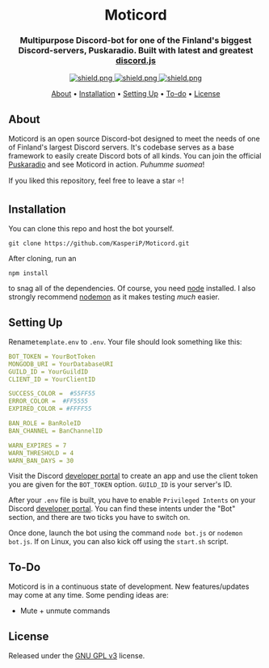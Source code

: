 <h1 align="center">
  <br>
  Moticord
</h1>

<h3 align=center>Multipurpose Discord-bot for one of the Finland's biggest Discord-servers, Puskaradio. Built with latest and greatest <a href=https://github.com/discordjs/discord.js>discord.js</a></h3>

<div align=center>

  <a href="https://discord.com/invite/Eggb2w7">
    <img src="https://discordapp.com/api/guilds/162669821312368640/widget.png?style=shield" alt="shield.png">
  </a>

  <a href="https://github.com/discordjs">
    <img src="https://img.shields.io/badge/discord.js-v13.3.1-blue.svg?logo=npm" alt="shield.png">
  </a>

  <a href="https://github.com/KasperiP/Moticord/blob/develop/LICENSE">
    <img src="https://img.shields.io/badge/license-GNU%20GPL%20v3-green" alt="shield.png">
  </a>

</div>

<p align="center">
  <a href="#about">About</a>
  •
  <a href="#installation">Installation</a>
  •
  <a href="#setting-up">Setting Up</a>
  •
    <a href="#to-do">To-do</a>
  •
  <a href="#license">License</a>

## About

Moticord is an open source Discord-bot designed to meet the needs of one of Finland's largest Discord servers. It's codebase serves as a base framework to easily create Discord bots of all kinds. You can join the official [Puskaradio](https://discord.com/invite/Eggb2w7) and see Moticord in action. _Puhumme suomea_!

If you liked this repository, feel free to leave a star ⭐!

## Installation

You can clone this repo and host the bot yourself.

```
git clone https://github.com/KasperiP/Moticord.git
```

After cloning, run an

```
npm install
```

to snag all of the dependencies. Of course, you need [node](https://nodejs.org/en/) installed. I also strongly recommend [nodemon](https://www.npmjs.com/package/nodemon) as it makes testing _much_ easier.

## Setting Up

Rename`template.env` to `.env`. Your file should look something like this:

```yaml
BOT_TOKEN = YourBotToken
MONGODB_URI = YourDatabaseURI
GUILD_ID = YourGuildID
CLIENT_ID = YourClientID

SUCCESS_COLOR =  #55FF55
ERROR_COLOR =  #FF5555
EXPIRED_COLOR = #FFFF55

BAN_ROLE = BanRoleID
BAN_CHANNEL = BanChannelID

WARN_EXPIRES = 7
WARN_THRESHOLD = 4
WARN_BAN_DAYS = 30
```

Visit the Discord [developer portal](https://discordapp.com/developers/applications/) to create an app and use the client token you are given for the `BOT_TOKEN` option. `GUILD_ID` is your server's ID.

After your `.env` file is built, you have to enable `Privileged Intents` on your Discord [developer portal](https://discordapp.com/developers/applications/). You can find these intents under the "Bot" section, and there are two ticks you have to switch on.

Once done, launch the bot using the command `node bot.js` or `nodemon bot.js`. If on Linux, you can also kick off using the `start.sh` script.

## To-Do

Moticord is in a continuous state of development. New features/updates may come at any time. Some pending ideas are:

-   Mute + unmute commands

## License

Released under the [GNU GPL v3](https://www.gnu.org/licenses/gpl-3.0.en.html) license.
